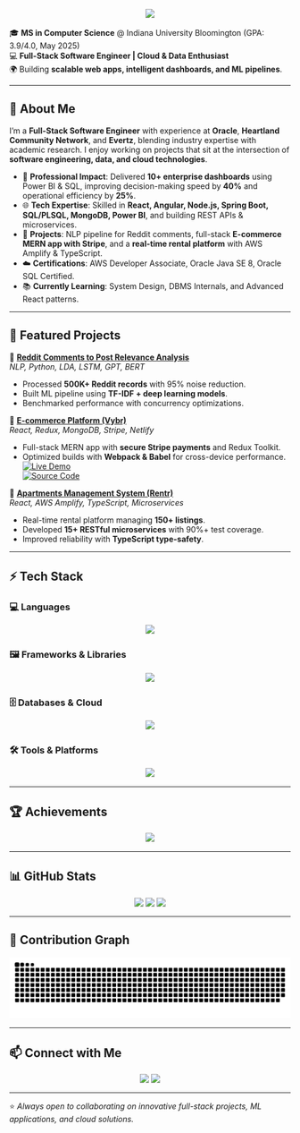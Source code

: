 <p align="center">
  <img src="https://capsule-render.vercel.app/api?type=waving&color=0:0061ff,100:60efff&height=200&section=header&text=Hi%20I'm%20Rajesh%20Kumar%20Reddy%20Avula%20👋&fontSize=28&fontColor=ffffff&animation=fadeIn&fontAlignY=40" />
</p>

🎓 **MS in Computer Science** @ Indiana University Bloomington (GPA: 3.9/4.0, May 2025)  
💻 **Full-Stack Software Engineer | Cloud & Data Enthusiast**  
🌍 Building **scalable web apps, intelligent dashboards, and ML pipelines**.  

---

## 🚀 About Me  

I’m a **Full-Stack Software Engineer** with experience at **Oracle**, **Heartland Community Network**, and **Evertz**, blending industry expertise with academic research. I enjoy working on projects that sit at the intersection of **software engineering, data, and cloud technologies**.  

- 💼 **Professional Impact**: Delivered **10+ enterprise dashboards** using Power BI & SQL, improving decision-making speed by **40%** and operational efficiency by **25%**.  
- 🌐 **Tech Expertise**: Skilled in **React, Angular, Node.js, Spring Boot, SQL/PLSQL, MongoDB, Power BI**, and building REST APIs & microservices.  
- 🔬 **Projects**: NLP pipeline for Reddit comments, full-stack **E-commerce MERN app with Stripe**, and a **real-time rental platform** with AWS Amplify & TypeScript.  
- ☁️ **Certifications**: AWS Developer Associate, Oracle Java SE 8, Oracle SQL Certified.  
- 📚 **Currently Learning**: System Design, DBMS Internals, and Advanced React patterns.  

---

## 📌 Featured Projects  

🔹 **[Reddit Comments to Post Relevance Analysis](#)**  
*NLP, Python, LDA, LSTM, GPT, BERT*  
- Processed **500K+ Reddit records** with 95% noise reduction.  
- Built ML pipeline using **TF-IDF + deep learning models**.  
- Benchmarked performance with concurrency optimizations.  

🔹 **[E-commerce Platform (Vybr)](#)**  
*React, Redux, MongoDB, Stripe, Netlify*  
- Full-stack MERN app with **secure Stripe payments** and Redux Toolkit.  
- Optimized builds with **Webpack & Babel** for cross-device performance.  
[![Live Demo](https://img.shields.io/badge/Demo-000?style=for-the-badge&logo=vercel&logoColor=white)](#)  
[![Source Code](https://img.shields.io/badge/Source_Code-181717?style=for-the-badge&logo=github&logoColor=white)](#)  

🔹 **[Apartments Management System (Rentr)](#)**  
*React, AWS Amplify, TypeScript, Microservices*  
- Real-time rental platform managing **150+ listings**.  
- Developed **15+ RESTful microservices** with 90%+ test coverage.  
- Improved reliability with **TypeScript type-safety**.  

---

## ⚡ Tech Stack  

### 💻 Languages  
<p align="center">
  <img src="https://skillicons.dev/icons?i=java,python,cpp,js,typescript,swift,kotlin,graphql" />
</p>  

### 🖼️ Frameworks & Libraries  
<p align="center">
  <img src="https://skillicons.dev/icons?i=react,angular,redux,spring,nodejs,vue,materialui,bootstrap" />
</p>  

### 🗄️ Databases & Cloud  
<p align="center">
  <img src="https://skillicons.dev/icons?i=mongodb,postgresql,mysql,oracle,aws,gcp,docker" />
</p>  

### 🛠️ Tools & Platforms  
<p align="center">
  <img src="https://skillicons.dev/icons?i=git,github,gitlab,jira,postman,netlify,vscode" />
</p>  

---

## 🏆 Achievements  

<p align="center">
  <img src="https://github-profile-trophy.vercel.app/?username=Rajesh112k&theme=onedark&row=1&margin-w=15&margin-h=15" />
</p>  

---

## 📊 GitHub Stats  

<p align="center">
  <img src="https://github-readme-stats.vercel.app/api?username=Rajesh112k&show_icons=true&theme=radical" height="150" />  
  <img src="https://github-readme-stats.vercel.app/api/top-langs/?username=Rajesh112k&layout=compact&theme=radical" height="150" />  
  <img src="https://github-readme-streak-stats.herokuapp.com/?user=Rajesh112k&theme=radical" height="150" />  
</p>  

---

## 🐍 Contribution Graph  

<p align="center">
  <img src="https://github.com/Platane/snk/raw/output/github-contribution-grid-snake.svg" alt="snake gif" />
</p>  

---

## 📫 Connect with Me  

<p align="center">
  <a href="https://www.linkedin.com/in/rajeshkumar112k"><img src="https://img.shields.io/badge/LinkedIn-0A66C2?style=for-the-badge&logo=linkedin&logoColor=white"/></a>
  <a href="mailto:avula.rajesh.kumar.reddy@gmail.com"><img src="https://img.shields.io/badge/Email-D14836?style=for-the-badge&logo=gmail&logoColor=white"/></a>
</p>  

---

⭐️ *Always open to collaborating on innovative full-stack projects, ML applications, and cloud solutions.*  

